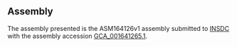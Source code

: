 

Assembly
--------

The assembly presented is the ASM164126v1 assembly submitted to
[INSDC](http://www.insdc.org) with the assembly accession
[GCA\_001641265.1](http://www.ebi.ac.uk/ena/data/view/GCA_001641265.1).
